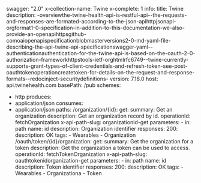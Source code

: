 swagger: "2.0"
x-collection-name: Twine
x-complete: 1
info:
  title: Twine
  description: -overviewthe-twine-health-api-is-restful-api--the-requests-and-responses-are-formated-according-to-the-json-apihttpjsonapi-orgformat1-0-specification-in-addition-to-this-documentation-we-also-provide-an-openapihttpsgithub-comoaiopenapispecificationblobmasterversions2-0-md-yaml-file-describing-the-api-twine-api-specificationswagger-yaml--authenticationauthentication-for-the-twine-api-is-based-on-the-oauth-2-0-authorization-frameworkhttpstools-ietf-orghtmlrfc6749--twine-currently-supports-grant-types-of-client-credentials-and-refresh-token-see-post-oauthtokenoperationcreatetoken-for-details-on-the-request-and-response-formats--redocinject-securitydefinitions-
  version: 7.18.0
host: api.twinehealth.com
basePath: /pub
schemes:
- http
produces:
- application/json
consumes:
- application/json
paths:
  /organization/{id}:
    get:
      summary: Get an organization
      description: Get an organization record by id.
      operationId: fetchOrganization
      x-api-path-slug: organizationid-get
      parameters:
      - in: path
        name: id
        description: Organization identifier
      responses:
        200:
          description: OK
      tags:
      - Wearables
      - Organization
  /oauth/token/{id}/organization:
    get:
      summary: Get the organization for a token
      description: Get the organization a token can be used to access.
      operationId: fetchTokenOrganization
      x-api-path-slug: oauthtokenidorganization-get
      parameters:
      - in: path
        name: id
        description: Token identifier
      responses:
        200:
          description: OK
      tags:
      - Wearables
      - Organizationa
      - Token